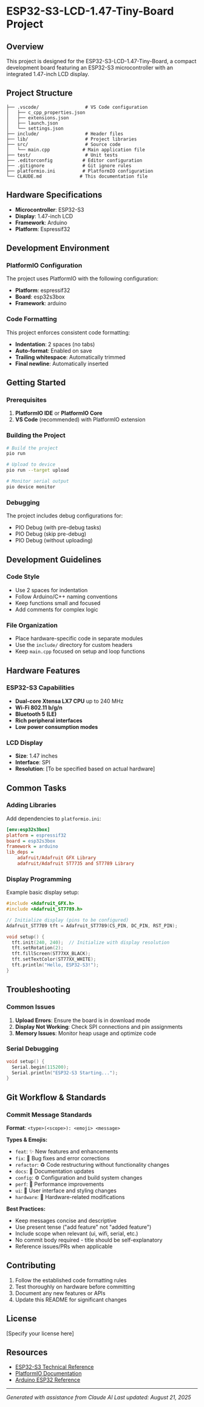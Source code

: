 # ESP32-S3-LCD-1.47-Tiny-Board Project

## Overview

This project is designed for the ESP32-S3-LCD-1.47-Tiny-Board, a compact development board featuring an ESP32-S3 microcontroller with an integrated 1.47-inch LCD display.

## Project Structure

```
├── .vscode/                 # VS Code configuration
│   ├── c_cpp_properties.json
│   ├── extensions.json
│   ├── launch.json
│   └── settings.json
├── include/                 # Header files
├── lib/                     # Project libraries
├── src/                     # Source code
│   └── main.cpp            # Main application file
├── test/                    # Unit tests
├── .editorconfig           # Editor configuration
├── .gitignore              # Git ignore rules
├── platformio.ini          # PlatformIO configuration
└── CLAUDE.md              # This documentation file
```

## Hardware Specifications

- **Microcontroller**: ESP32-S3
- **Display**: 1.47-inch LCD
- **Framework**: Arduino
- **Platform**: Espressif32

## Development Environment

### PlatformIO Configuration

The project uses PlatformIO with the following configuration:
- **Platform**: espressif32
- **Board**: esp32s3box
- **Framework**: arduino

### Code Formatting

This project enforces consistent code formatting:
- **Indentation**: 2 spaces (no tabs)
- **Auto-format**: Enabled on save
- **Trailing whitespace**: Automatically trimmed
- **Final newline**: Automatically inserted

## Getting Started

### Prerequisites

1. **PlatformIO IDE** or **PlatformIO Core**
2. **VS Code** (recommended) with PlatformIO extension

### Building the Project

```bash
# Build the project
pio run

# Upload to device
pio run --target upload

# Monitor serial output
pio device monitor
```

### Debugging

The project includes debug configurations for:
- PIO Debug (with pre-debug tasks)
- PIO Debug (skip pre-debug)
- PIO Debug (without uploading)

## Development Guidelines

### Code Style

- Use 2 spaces for indentation
- Follow Arduino/C++ naming conventions
- Keep functions small and focused
- Add comments for complex logic

### File Organization

- Place hardware-specific code in separate modules
- Use the `include/` directory for custom headers
- Keep `main.cpp` focused on setup and loop functions

## Hardware Features

### ESP32-S3 Capabilities

- **Dual-core Xtensa LX7 CPU** up to 240 MHz
- **Wi-Fi 802.11 b/g/n**
- **Bluetooth 5 (LE)**
- **Rich peripheral interfaces**
- **Low power consumption modes**

### LCD Display

- **Size**: 1.47 inches
- **Interface**: SPI
- **Resolution**: [To be specified based on actual hardware]

## Common Tasks

### Adding Libraries

Add dependencies to `platformio.ini`:

```ini
[env:esp32s3box]
platform = espressif32
board = esp32s3box
framework = arduino
lib_deps =
    adafruit/Adafruit GFX Library
    adafruit/Adafruit ST7735 and ST7789 Library
```

### Display Programming

Example basic display setup:

```cpp
#include <Adafruit_GFX.h>
#include <Adafruit_ST7789.h>

// Initialize display (pins to be configured)
Adafruit_ST7789 tft = Adafruit_ST7789(CS_PIN, DC_PIN, RST_PIN);

void setup() {
  tft.init(240, 240);  // Initialize with display resolution
  tft.setRotation(2);
  tft.fillScreen(ST77XX_BLACK);
  tft.setTextColor(ST77XX_WHITE);
  tft.println("Hello, ESP32-S3!");
}
```

## Troubleshooting

### Common Issues

1. **Upload Errors**: Ensure the board is in download mode
2. **Display Not Working**: Check SPI connections and pin assignments
3. **Memory Issues**: Monitor heap usage and optimize code

### Serial Debugging

```cpp
void setup() {
  Serial.begin(115200);
  Serial.println("ESP32-S3 Starting...");
}
```

## Git Workflow & Standards

### Commit Message Standards
**Format**: `<type>(<scope>): <emoji> <message>`

**Types & Emojis:**
- `feat`: ✨ New features and enhancements
- `fix`: 🐛 Bug fixes and error corrections
- `refactor`: ♻️ Code restructuring without functionality changes
- `docs`: 📝 Documentation updates
- `config`: ⚙️ Configuration and build system changes
- `perf`: 🚀 Performance improvements
- `ui`: 💄 User interface and styling changes
- `hardware`: 🔧 Hardware-related modifications

**Best Practices:**
- Keep messages concise and descriptive
- Use present tense ("add feature" not "added feature")
- Include scope when relevant (ui, wifi, serial, etc.)
- No commit body required - title should be self-explanatory
- Reference issues/PRs when applicable

## Contributing

1. Follow the established code formatting rules
2. Test thoroughly on hardware before committing
3. Document any new features or APIs
4. Update this README for significant changes

## License

[Specify your license here]

## Resources

- [ESP32-S3 Technical Reference](https://www.espressif.com/sites/default/files/documentation/esp32-s3_technical_reference_manual_en.pdf)
- [PlatformIO Documentation](https://docs.platformio.org/)
- [Arduino ESP32 Reference](https://docs.espressif.com/projects/arduino-esp32/en/latest/)

---

*Generated with assistance from Claude AI*
*Last updated: August 21, 2025*
